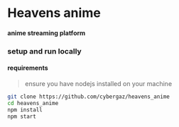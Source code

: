 # Heavens anime

#### anime streaming platform 

### setup and run locally

#### requirements
>ensure you have nodejs installed on your machine

```bash
git clone https://github.com/cybergaz/heavens_anime
cd heavens_anime
npm install
npm start
```


